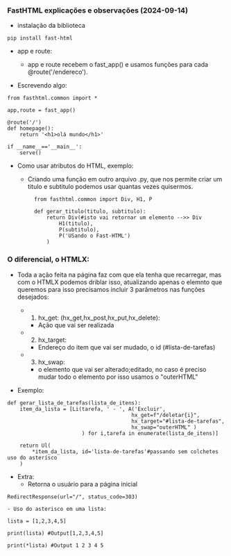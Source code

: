 ### FastHTML explicações e observações (2024-09-14)
- instalação da biblioteca
```
pip install fast-html
```
- app e route:
    - app e route recebem o fast_app() e usamos funções para cada @route('/endereco').


- Escrevendo algo:
```
from fasthtml.common import *

app,route = fast_app()

@route('/')
def homepage(): 
    return '<h1>olá mundo</h1>'

if __name__=='__main__':
    serve()
```
- Como usar atributos do HTML, exemplo:
    - Criando uma função em outro arquivo .py, que nos permite criar um titulo e subtitulo 
        podemos usar quantas vezes quisermos.

            from fasthtml.common import Div, H1, P

            def gerar_titulo(titulo, subtitulo):
                return Div(#isto vai retornar um elemento -->> Div
                    H1(titulo),
                    P(subtitulo),
                    P('USando o Fast-HTML')
                )

### O diferencial, o HTMLX:
- Toda a ação feita na página faz com que ela tenha que recarregar, mas com o HTMLX
podemos driblar isso, atualizando apenas o elemnto que queremos para isso precisamos incluir 3 parâmetros nas funções desejados:
    - 1) hx_get:  (hx_get,hx_post,hx_put,hx_delete):
        - Ação que vai ser realizada
    - 2) hx_target: 
        - Endereço do item que vai ser mudado, o id (#lista-de-tarefas)
    - 3) hx_swap:
        - o elemento que vai ser alterado;editado, no caso é preciso mudar todo o elemento por isso usamos o "outerHTML"
        

- Exemplo:
```
def gerar_lista_de_tarefas(lista_de_itens):
    item_da_lista = [Li(tarefa, ' - ', A('Excluir',
                                        hx_get=f"/deletar{i}",
                                        hx_target="#lista-de-tarefas",
                                        hx_swap="outerHTML" )
                        ) for i,tarefa in enumerate(lista_de_itens)]
    
    return Ul(
        *item_da_lista, id='lista-de-tarefas'#passando sem colchetes uso do asterísco
    )
```

- Extra:
    - Retorna o usuário para a página inicial
```
RedirectResponse(url="/", status_code=303)
```

    - Uso do asterisco em uma lista:

```
lista = [1,2,3,4,5]

print(lista) #Output[1,2,3,4,5]

print(*lista) #Output 1 2 3 4 5
```

